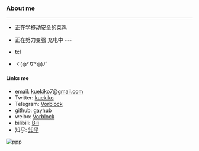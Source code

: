 ### About me
--- 

- 正在学移动安全的菜鸡    

- 正在努力变强 充电中  ---   

- tcl

- ヾ(◍°∇°◍)ﾉﾞ

#### Links me

- email:  [kuekiko7@gmail.com](kuekiko7@gmail.com)
- Twitter: [kuekiko](https://twitter.com/kuekiko)
- Telegram: [Vorblock](https://t.me/Vorblock)
- github: [gayhub](https://github.com/kuekiko)
- weibo: [Vorblock](https://weibo.com/u/2952658161)
- bilibili: [Bili](https://space.bilibili.com/6477559)
- 知乎: [知乎](https://www.zhihu.com/people/vorblock/activities)

![ppp](https://as2.bitinn.net/uploads/w5/cjrr6b2e9002h1t8hi9at4hw5.1080p.jpg)
